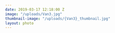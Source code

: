 ```yaml
---
date: 2019-03-17 12:18:00 Z
image: "/uploads/Van3.jpg"
thumbnail-image: "/uploads/{Van3}_thumbnail.jpg"
layout: photo
---
```

